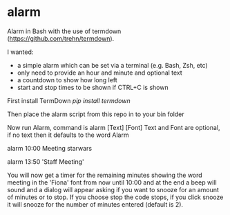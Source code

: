 # alarm
Alarm in Bash with the use of termdown (https://github.com/trehn/termdown).

I wanted:
- a simple alarm which can be set via a terminal (e.g. Bash, Zsh, etc)
- only need to provide an hour and minute and optional text
- a countdown to show how long left
- start and stop times to be shown if CTRL+C is shown 


First install TermDown
<i>pip install termdown</i>

Then place the alarm script from this repo in to your bin folder

Now run Alarm, command is alarm <time> [Text] [Font]
  Text and Font are optional, if no text then it defaults to the word Alarm

alarm 10:00 Meeting starwars

alarm 13:50 'Staff Meeting'

You will now get a timer for the remaining minutes showing the word meeting in the 'Fiona' font from now until 10:00 and at the end a beep will sound and a dialog will appear asking if you want to snooze for an amount of minutes or to stop.  If you choose stop the code stops, if you click snooze it will snooze for the number of minutes entered (default is 2).
